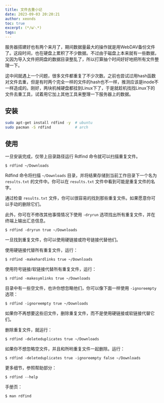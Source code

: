 ```yaml
---
title: 文件去重小记
date: 2023-09-03 20:20:21
author: xeonds
toc: true
excerpt: (*/ω＼*)
tags:
---
```


服务器搭建好也有两个来月了，期间数据量最大的操作就是用WebDAV备份文件了。这段时间，也在硬盘上累积了不少数据。不过由于磁盘上本来就有一些数据，又因为导入文件把网盘的数据目录整乱了，所以打算抽个时间好好地把所有文件整理一下。

这中间就遇上一个问题，很多文件都重复了不少次数。之前也尝试过用hash函数对文件去重，但是有时两个完全一样的文件的hash也不一样，推测应该是inode不一样造成的。刚好，两块机械硬盘都挂到Linux下了，于是就趁机找找Linux下的文件去重工具，试着用它加上其他工具来整理一下服务器上的数据。

## 安装

```bash
sudo apt-get install rdfind -y  # ubuntu
sudo pacman -S rdfind           # arch
```

## 使用

一旦安装完成，仅带上目录路径运行 Rdfind 命令就可以扫描重复文件。

```text
$ rdfind ~/Downloads
```

Rdfind 命令将扫描 `~/Downloads` 目录，并将结果存储到当前工作目录下一个名为 `results.txt` 的文件中。你可以在 `results.txt` 文件中看到可能是重复文件的名字。

通过检查 `results.txt` 文件，你可以很容易的找到那些重复文件。如果愿意你可以手动的删除它们。

此外，你可在不修改其他事情情况下使用 `-dryrun` 选项找出所有重复文件，并在终端上输出汇总信息。

```text
$ rdfind -dryrun true ~/Downloads
```

一旦找到重复文件，你可以使用硬链接或符号链接代替他们。

使用硬链接代替所有重复文件，运行：

```text
$ rdfind -makehardlinks true ~/Downloads
```

使用符号链接/软链接代替所有重复文件，运行：

```text
$ rdfind -makesymlinks true ~/Downloads
```

目录中有一些空文件，也许你想忽略他们，你可以像下面一样使用 `-ignoreempty` 选项：

```text
$ rdfind -ignoreempty true ~/Downloads
```

如果你不再想要这些旧文件，删除重复文件，而不是使用硬链接或软链接代替它们。

删除重复文件，就运行：

```text
$ rdfind -deleteduplicates true ~/Downloads
```

如果你不想忽略空文件，并且和所哟重复文件一起删除。运行：

```text
$ rdfind -deleteduplicates true -ignoreempty false ~/Downloads
```

更多细节，参照帮助部分：

```text
$ rdfind --help
```

手册页：

```text
$ man rdfind
```